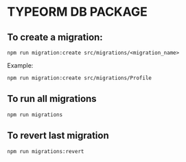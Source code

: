# TYPEORM DB PACKAGE

## To create a migration:

```
npm run migration:create src/migrations/<migration_name>
```

Example:

```
npm run migration:create src/migrations/Profile
```

## To run all migrations


```
npm run migrations
```

## To revert last migration


```
npm run migrations:revert
```